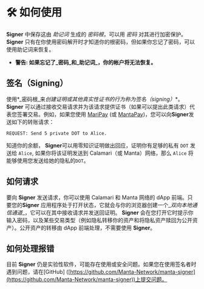 # 🛠  如何使用

**Signer** 中保存这由 *_助记词_* 生成的 *_密码根_*，可以用 *_密码_* 对其进行加密保护。**Signer** 只有在你使用密码解开时才知道你的根密码，但如果你忘记了密码，可以使用助记词来恢复。

- **警告: 如果忘记了_密码_和_助记词_，你的帐户将无法恢复。**

## 签名（Signing）

使用*_密码根_来*创建证明或其他真实性证书的行为称为*_签名（signing）_*。 **Signer** 可以通过接收交易请求并为该请求提供证书（如果可以提出此类请求）代表您签署交易。例如，如果您使用 [MariPay](../calamari/MariPay.md) (或 [MantaPay](../manta/Overview.md))，您可以向**Signer**发送如下的转账请求：

```text
REQUEST: Send 5 private DOT to Alice.
```

知道你的余额， **Signer**可以用零知识证明做出回应，证明你有足够的私有 `DOT` 发送给 `Alice`, 如果你将该证明发送到 Calamari（或 Manta）网络，那么 `Alice` 将能够使用您发送给她的隐私的`DOT`。

## 如何请求

要向  **Signer** 发送请求，你可以使用 Calamari 和 Manta 网络的 dApp 前端。只要您的**Signer** 应用程序处于打开状态，它就会与你的浏览器创建一个_*双向本地通信通道*_，它可以在其中接收请求并发送回证明。 **Signer**  会在您打开它时提示你输入密码，以及某些交易类型（例如隐私转移你的资产和将隐私资产赎回为公开资产）。公开资产的转移由 dApp 前端处理，不需要使用 **Signer**。

## 如何处理报错

目前  **Signer** 仍是实验性软件，可能存在使用或安全问题。如果您在使用签名者时遇到问题，请在[GitHub] ([https://github.com/Manta-Network/manta-signer](https://github.com/Manta-Network/manta-signer))上提交问题。